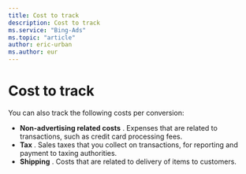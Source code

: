 ```yaml
---
title: Cost to track
description: Cost to track
ms.service: "Bing-Ads"
ms.topic: "article"
author: eric-urban
ms.author: eur
---
```


# Cost to track

You can also track the following costs per conversion:

- **Non-advertising related costs** . Expenses that are related to transactions, such as credit card processing fees.
- **Tax** . Sales taxes that you collect on transactions, for reporting and payment to taxing authorities.
- **Shipping** . Costs that are related to delivery of items to customers.


